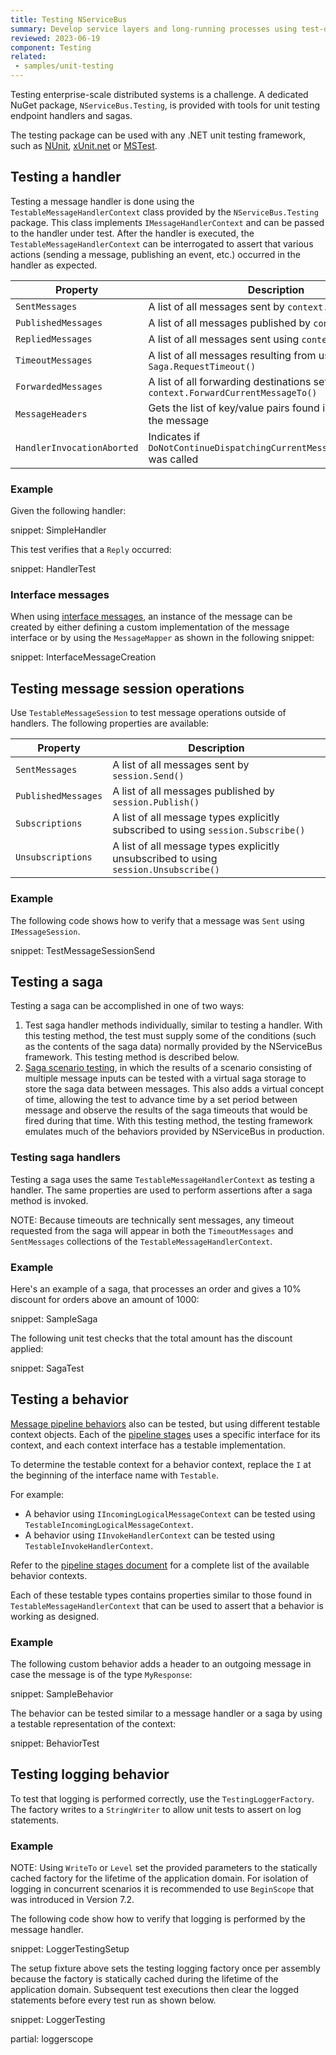 ```yaml
---
title: Testing NServiceBus
summary: Develop service layers and long-running processes using test-driven development.
reviewed: 2023-06-19
component: Testing
related:
 - samples/unit-testing
---
```



Testing enterprise-scale distributed systems is a challenge. A dedicated NuGet package, `NServiceBus.Testing`, is provided with tools for unit testing endpoint handlers and sagas.

The testing package can be used with any .NET unit testing framework, such as [NUnit](https://nunit.org/), [xUnit.net](https://xunit.github.io/) or [MSTest](https://msdn.microsoft.com/en-us/library/ms243147.aspx).

## Testing a handler

Testing a message handler is done using the `TestableMessageHandlerContext` class provided by the `NServiceBus.Testing` package. This class implements `IMessageHandlerContext` and can be passed to the handler under test. After the handler is executed, the `TestableMessageHandlerContext` can be interrogated to assert that various actions (sending a message, publishing an event, etc.) occurred in the handler as expected.

| Property | Description |
|---------------------|----------------------------------------------------------------------------------|
| `SentMessages` | A list of all messages sent by `context.Send()` |
| `PublishedMessages` | A list of all messages published by `context.Publish()` |
| `RepliedMessages` | A list of all messages sent using `context.Reply()` |
| `TimeoutMessages` | A list of all messages resulting from use of `Saga.RequestTimeout()` |
| `ForwardedMessages` | A list of all forwarding destinations set by `context.ForwardCurrentMessageTo()` |
| `MessageHeaders` | Gets the list of key/value pairs found in the header of the message |
| `HandlerInvocationAborted` | Indicates if `DoNotContinueDispatchingCurrentMessageToHandlers()` was called |

### Example

Given the following handler:

snippet: SimpleHandler

This test verifies that a `Reply` occurred:

snippet: HandlerTest

### Interface messages

When using [interface messages](/nservicebus/messaging/messages-as-interfaces.md), an instance of the message can be created by either defining a custom implementation of the message interface or by using the `MessageMapper` as shown in the following snippet:

snippet: InterfaceMessageCreation

## Testing message session operations

Use `TestableMessageSession` to test message operations outside of handlers. The following properties are available:

| Property | Description |
|---------------------|----------------------------------------------------------------------------------|
| `SentMessages` | A list of all messages sent by `session.Send()` |
| `PublishedMessages` | A list of all messages published by `session.Publish()` |
| `Subscriptions` | A list of all message types explicitly subscribed to using `session.Subscribe()` |
| `Unsubscriptions` | A list of all message types explicitly unsubscribed to using `session.Unsubscribe()` |

### Example

The following code shows how to verify that a message was `Sent` using `IMessageSession`.

snippet: TestMessageSessionSend

## Testing a saga

Testing a saga can be accomplished in one of two ways:

1. Test saga handler methods individually, similar to testing a handler. With this testing method, the test must supply some of the conditions (such as the contents of the saga data) normally provided by the NServiceBus framework. This testing method is described below.
1. [Saga scenario testing](saga-scenario-testing.md), in which the results of a scenario consisting of multiple message inputs can be tested with a virtual saga storage to store the saga data between messages. This also adds a virtual concept of time, allowing the test to advance time by a set period between message and observe the results of the saga timeouts that would be fired during that time. With this testing method, the testing framework emulates much of the behaviors provided by NServiceBus in production.

### Testing saga handlers

Testing a saga uses the same `TestableMessageHandlerContext` as testing a handler. The same properties are used to perform assertions after a saga method is invoked.

NOTE: Because timeouts are technically sent messages, any timeout requested from the saga will appear in both the `TimeoutMessages` and `SentMessages` collections of the `TestableMessageHandlerContext`.

### Example

Here's an example of a saga, that processes an order and gives a 10% discount for orders above an amount of 1000:

snippet: SampleSaga

The following unit test checks that the total amount has the discount applied:

snippet: SagaTest

## Testing a behavior

[Message pipeline behaviors](/nservicebus/pipeline/manipulate-with-behaviors.md) also can be tested, but using different testable context objects. Each of the [pipeline stages](/nservicebus/pipeline/steps-stages-connectors.md) uses a specific interface for its context, and each context interface has a testable implementation.

To determine the testable context for a behavior context, replace the `I` at the beginning of the interface name with `Testable`.

For example: 

* A behavior using `IIncomingLogicalMessageContext` can be tested using `TestableIncomingLogicalMessageContext`.
* A behavior using `IInvokeHandlerContext` can be tested using `TestableInvokeHandlerContext`.

Refer to the [pipeline stages document](/nservicebus/pipeline/steps-stages-connectors.md) for a complete list of the available behavior contexts.

Each of these testable types contains properties similar to those found in `TestableMessageHandlerContext` that can be used to assert that a behavior is working as designed.

### Example

The following custom behavior adds a header to an outgoing message in case the message is of the type `MyResponse`:

snippet: SampleBehavior

The behavior can be tested similar to a message handler or a saga by using a testable representation of the context:

snippet: BehaviorTest

## Testing logging behavior

To test that logging is performed correctly, use the `TestingLoggerFactory`. The factory writes to a `StringWriter` to allow unit tests to assert on log statements.

### Example

NOTE: Using `WriteTo` or `Level` set the provided parameters to the statically cached factory for the lifetime of the application domain. For isolation of logging in concurrent scenarios it is recommended to use `BeginScope` that was introduced in Version 7.2.

The following code show how to verify that logging is performed by the message handler.

snippet: LoggerTestingSetup

The setup fixture above sets the testing logging factory once per assembly because the factory is statically cached during the lifetime of the application domain. Subsequent test executions then clear the logged statements before every test run as shown below.

snippet: LoggerTesting

partial: loggerscope
